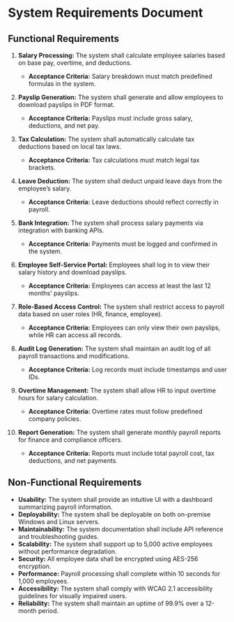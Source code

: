 # System Requirements Document

## Functional Requirements

1. **Salary Processing:** The system shall calculate employee salaries based on base pay, overtime, and deductions.

   - **Acceptance Criteria:** Salary breakdown must match predefined formulas in the system.

2. **Payslip Generation:** The system shall generate and allow employees to download payslips in PDF format.

   - **Acceptance Criteria:** Payslips must include gross salary, deductions, and net pay.

3. **Tax Calculation:** The system shall automatically calculate tax deductions based on local tax laws.

   - **Acceptance Criteria:** Tax calculations must match legal tax brackets.

4. **Leave Deduction:** The system shall deduct unpaid leave days from the employee’s salary.

   - **Acceptance Criteria:** Leave deductions should reflect correctly in payroll.

5. **Bank Integration:** The system shall process salary payments via integration with banking APIs.

   - **Acceptance Criteria:** Payments must be logged and confirmed in the system.

6. **Employee Self-Service Portal:** Employees shall log in to view their salary history and download payslips.

   - **Acceptance Criteria:** Employees can access at least the last 12 months' payslips.

7. **Role-Based Access Control:** The system shall restrict access to payroll data based on user roles (HR, finance, employee).

   - **Acceptance Criteria:** Employees can only view their own payslips, while HR can access all records.

8. **Audit Log Generation:** The system shall maintain an audit log of all payroll transactions and modifications.

   - **Acceptance Criteria:** Log records must include timestamps and user IDs.

9. **Overtime Management:** The system shall allow HR to input overtime hours for salary calculation.

   - **Acceptance Criteria:** Overtime rates must follow predefined company policies.

10. **Report Generation:** The system shall generate monthly payroll reports for finance and compliance officers.

    - **Acceptance Criteria:** Reports must include total payroll cost, tax deductions, and net payments.

## Non-Functional Requirements

- **Usability:** The system shall provide an intuitive UI with a dashboard summarizing payroll information.
- **Deployability:** The system shall be deployable on both on-premise Windows and Linux servers.
- **Maintainability:** The system documentation shall include API reference and troubleshooting guides.
- **Scalability:** The system shall support up to 5,000 active employees without performance degradation.
- **Security:** All employee data shall be encrypted using AES-256 encryption.
- **Performance:** Payroll processing shall complete within 10 seconds for 1,000 employees.
- **Accessibility:** The system shall comply with WCAG 2.1 accessibility guidelines for visually impaired users.
- **Reliability:** The system shall maintain an uptime of 99.9% over a 12-month period.

